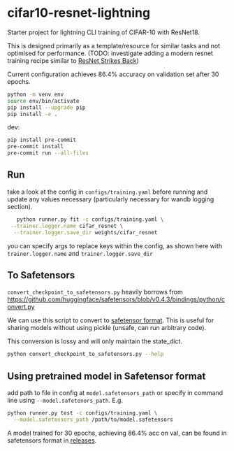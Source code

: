 # cifar10-resnet-lightning
Starter project for lightning CLI training of CIFAR-10 with ResNet18.

This is designed primarily as a template/resource for similar tasks and not optimised for performance.
(TODO: investigate adding a modern resnet training recipe similar to [ResNet Strikes Back](https://arxiv.org/abs/2110.00476))

Current configuration achieves 86.4% accuracy on validation set after 30 epochs.

```bash
python -m venv env
source env/bin/activate
pip install --upgrade pip
pip install -e .
```

dev:
```bash
pip install pre-commit
pre-commit install
pre-commit run --all-files
```

## Run

take a look at the config in `configs/training.yaml` before running and update any values necessary (particularly necessary for wandb logging section).

```bash
   python runner.py fit -c configs/training.yaml \
 --trainer.logger.name cifar_resnet \
  --trainer.logger.save_dir weights/cifar_resnet
```

you can specify args to replace keys within the config, as shown here with `trainer.logger.name` and `trainer.logger.save_dir`

## To Safetensors

`convert_checkpoint_to_safetensors.py` heavily borrows from https://github.com/huggingface/safetensors/blob/v0.4.3/bindings/python/convert.py

We can use this script to convert to [safetensor format](https://github.com/huggingface/safetensors). This is useful for sharing models without using pickle (unsafe, can run arbitrary code).

This conversion is lossy and will only maintain the state_dict.

```bash
python convert_checkpoint_to_safetensors.py --help
```

## Using pretrained model in Safetensor format

add path to file in config at `model.safetensors_path` or specify in command line using `--model.safetenors_path`. E.g.

```bash
python runner.py test -c configs/training.yaml \
  --model.safetensors_path /path/to/model.safetensors
```

A model trained for 30 epochs, achieving 86.4% acc on val, can be found in safetensors format in [releases](https://github.com/lannelin/cifar10-resnet-lightning/releases).

